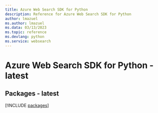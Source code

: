```yaml
---
title: Azure Web Search SDK for Python
description: Reference for Azure Web Search SDK for Python
author: lmazuel
ms.author: lmazuel
ms.data: 03/13/2023
ms.topic: reference
ms.devlang: python
ms.service: websearch
---
```

# Azure Web Search SDK for Python - latest
## Packages - latest
[!INCLUDE [packages](web-search-index.md)]